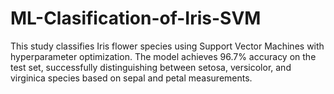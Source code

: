 # ML-Clasification-of-Iris-SVM
This study classifies Iris flower species using Support Vector Machines with hyperparameter optimization. The model achieves 96.7% accuracy on the test set, successfully distinguishing between setosa, versicolor, and virginica species based on sepal and petal measurements.
